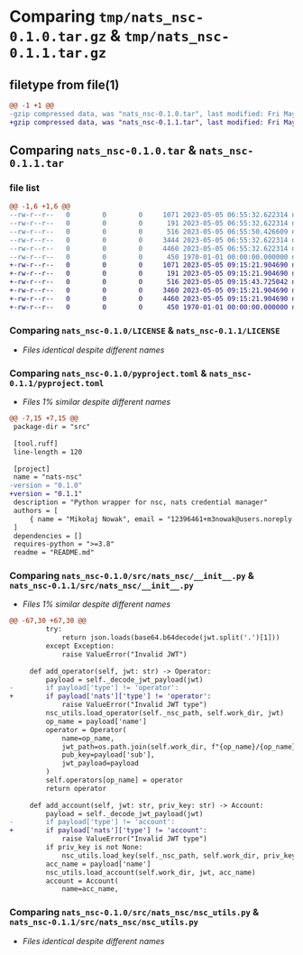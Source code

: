 # Comparing `tmp/nats_nsc-0.1.0.tar.gz` & `tmp/nats_nsc-0.1.1.tar.gz`

## filetype from file(1)

```diff
@@ -1 +1 @@
-gzip compressed data, was "nats_nsc-0.1.0.tar", last modified: Fri May  5 06:55:50 2023, max compression
+gzip compressed data, was "nats_nsc-0.1.1.tar", last modified: Fri May  5 09:15:43 2023, max compression
```

## Comparing `nats_nsc-0.1.0.tar` & `nats_nsc-0.1.1.tar`

### file list

```diff
@@ -1,6 +1,6 @@
--rw-r--r--   0        0        0     1071 2023-05-05 06:55:32.622314 nats_nsc-0.1.0/LICENSE
--rw-r--r--   0        0        0      191 2023-05-05 06:55:32.622314 nats_nsc-0.1.0/README.md
--rw-r--r--   0        0        0      516 2023-05-05 06:55:50.426609 nats_nsc-0.1.0/pyproject.toml
--rw-r--r--   0        0        0     3444 2023-05-05 06:55:32.622314 nats_nsc-0.1.0/src/nats_nsc/__init__.py
--rw-r--r--   0        0        0     4460 2023-05-05 06:55:32.622314 nats_nsc-0.1.0/src/nats_nsc/nsc_utils.py
--rw-r--r--   0        0        0      450 1970-01-01 00:00:00.000000 nats_nsc-0.1.0/PKG-INFO
+-rw-r--r--   0        0        0     1071 2023-05-05 09:15:21.904690 nats_nsc-0.1.1/LICENSE
+-rw-r--r--   0        0        0      191 2023-05-05 09:15:21.904690 nats_nsc-0.1.1/README.md
+-rw-r--r--   0        0        0      516 2023-05-05 09:15:43.725042 nats_nsc-0.1.1/pyproject.toml
+-rw-r--r--   0        0        0     3460 2023-05-05 09:15:21.904690 nats_nsc-0.1.1/src/nats_nsc/__init__.py
+-rw-r--r--   0        0        0     4460 2023-05-05 09:15:21.904690 nats_nsc-0.1.1/src/nats_nsc/nsc_utils.py
+-rw-r--r--   0        0        0      450 1970-01-01 00:00:00.000000 nats_nsc-0.1.1/PKG-INFO
```

### Comparing `nats_nsc-0.1.0/LICENSE` & `nats_nsc-0.1.1/LICENSE`

 * *Files identical despite different names*

### Comparing `nats_nsc-0.1.0/pyproject.toml` & `nats_nsc-0.1.1/pyproject.toml`

 * *Files 1% similar despite different names*

```diff
@@ -7,15 +7,15 @@
 package-dir = "src"
 
 [tool.ruff]
 line-length = 120
 
 [project]
 name = "nats-nsc"
-version = "0.1.0"
+version = "0.1.1"
 description = "Python wrapper for nsc, nats credential manager"
 authors = [
     { name = "Mikołaj Nowak", email = "12396461+m3nowak@users.noreply.github.com" },
 ]
 dependencies = []
 requires-python = ">=3.8"
 readme = "README.md"
```

### Comparing `nats_nsc-0.1.0/src/nats_nsc/__init__.py` & `nats_nsc-0.1.1/src/nats_nsc/__init__.py`

 * *Files 1% similar despite different names*

```diff
@@ -67,30 +67,30 @@
         try:
             return json.loads(base64.b64decode(jwt.split('.')[1]))
         except Exception:
             raise ValueError("Invalid JWT")
     
     def add_operator(self, jwt: str) -> Operator:
         payload = self._decode_jwt_payload(jwt)
-        if payload['type'] != 'operator':
+        if payload['nats']['type'] != 'operator':
             raise ValueError("Invalid JWT type")
         nsc_utils.load_operator(self._nsc_path, self.work_dir, jwt)
         op_name = payload['name']
         operator = Operator(
             name=op_name,
             jwt_path=os.path.join(self.work_dir, f"{op_name}/{op_name}.jwt"),
             pub_key=payload['sub'],
             jwt_payload=payload
         )
         self.operators[op_name] = operator
         return operator
 
     def add_account(self, jwt: str, priv_key: str) -> Account:
         payload = self._decode_jwt_payload(jwt)
-        if payload['type'] != 'account':
+        if payload['nats']['type'] != 'account':
             raise ValueError("Invalid JWT type")
         if priv_key is not None:
             nsc_utils.load_key(self._nsc_path, self.work_dir, priv_key)
         acc_name = payload['name']
         nsc_utils.load_account(self.work_dir, jwt, acc_name)
         account = Account(
             name=acc_name,
```

### Comparing `nats_nsc-0.1.0/src/nats_nsc/nsc_utils.py` & `nats_nsc-0.1.1/src/nats_nsc/nsc_utils.py`

 * *Files identical despite different names*

